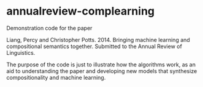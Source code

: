 annualreview-complearning
=========================

Demonstration code for the paper

Liang, Percy and Christopher Potts. 2014. Bringing machine learning
and compositional semantics together. Submitted to the Annual
Review of Linguistics.

The purpose of the code is just to illustrate how the algorithms work,
as an aid to understanding the paper and developing new models
that synthesize compositionality and machine learning.
